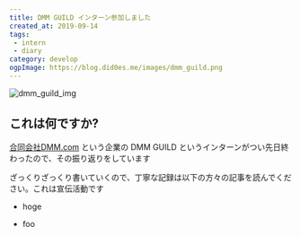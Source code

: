 ```yaml
---
title: DMM GUILD インターン参加しました
created_at: 2019-09-14
tags: 
 - intern
 - diary
category: develop
ogpImage: https://blog.did0es.me/images/dmm_guild.png
---
```


![dmm_guild_img](https://blog.did0es.me/images/dmm_guild.png)

## これは何ですか?

[合同会社DMM.com](https://dmm-corp.com/) という企業の DMM GUILD というインターンがつい先日終わったので、その振り返りをしています

ざっくりざっくり書いていくので、丁寧な記録は以下の方々の記事を読んでください。これは宣伝活動です

- hoge

- foo

